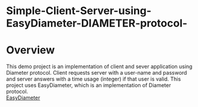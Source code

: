 # Simple-Client-Server-using-EasyDiameter-DIAMETER-protocol-
# Overview
This demo project is an implementation of client and sever application using Diameter protocol. Client requests server with a user-name and password and server answers with a time usage (integer) if that user is valid. This project uses EasyDiameter, which is an implementation of Diameter protocol. 
</br>
[EasyDiameter](https://github.com/mustafabayar/EasyDiameter)
